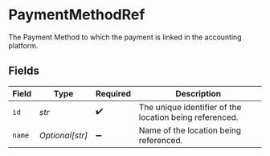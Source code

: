 # PaymentMethodRef

The Payment Method to which the payment is linked in the accounting platform.


## Fields

| Field                                                   | Type                                                    | Required                                                | Description                                             |
| ------------------------------------------------------- | ------------------------------------------------------- | ------------------------------------------------------- | ------------------------------------------------------- |
| `id`                                                    | *str*                                                   | :heavy_check_mark:                                      | The unique identifier of the location being referenced. |
| `name`                                                  | *Optional[str]*                                         | :heavy_minus_sign:                                      | Name of the location being referenced.                  |